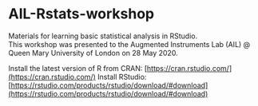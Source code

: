 # AIL-Rstats-workshop

Materials for learning basic statistical analysis in RStudio.<br>
This workshop was presented to the Augmented Instruments Lab (AIL) @ Queen Mary University of London on 28 May 2020.

Install the latest version of R from CRAN: [https://cran.rstudio.com/](https://cran.rstudio.com/)
Install RStudio: [https://rstudio.com/products/rstudio/download/#download](https://rstudio.com/products/rstudio/download/#download)
